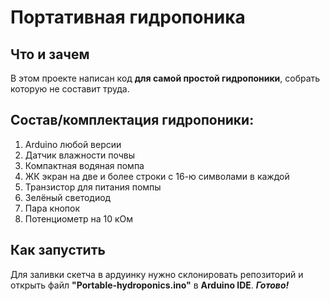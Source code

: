 # Портативная гидропоника

## Что и зачем
В этом проекте написан код **для самой простой гидропоники**, 
собрать которую не составит труда.

## Состав/комплектация гидропоники:
1. Arduino любой версии
2. Датчик влажности почвы
3. Компактная водяная помпа
4. ЖК экран на две и более строки с 16-ю символами в каждой
5. Транзистор для питания помпы
6. Зелёный светодиод
7. Пара кнопок
8. Потенциометр на 10 кОм

## Как запустить
Для заливки скетча в ардуинку нужно склонировать репозиторий 
и открыть файл **"Portable-hydroponics.ino"** в **Arduino IDE**.
***Готово!***
